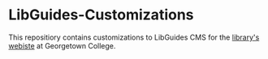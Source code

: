 # LibGuides-Customizations
This repositiory contains customizations to LibGuides CMS for the <a href="http://libguides.georgetowncollege.edu/LRC" target="_blank">library's webiste</a> at Georgetown College.  
